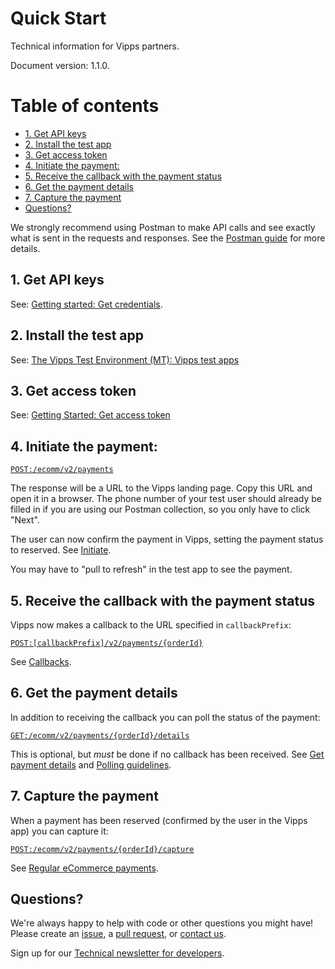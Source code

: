 <!-- START_METADATA
---
title: Quick Start
sidebar_position: 12
---
END_METADATA -->


# Quick Start

Technical information for Vipps partners.

Document version: 1.1.0.

<!-- START_TOC -->

# Table of contents

* [1. Get API keys](#1-get-api-keys)
* [2. Install the test app](#2-install-the-test-app)
* [3. Get access token](#3-get-access-token)
* [4. Initiate the payment:](#4-initiate-the-payment)
* [5. Receive the callback with the payment status](#5-receive-the-callback-with-the-payment-status)
* [6. Get the payment details](#6-get-the-payment-details)
* [7. Capture the payment](#7-capture-the-payment)
* [Questions?](#questions)

<!-- END_TOC -->

We strongly recommend using Postman to make API calls and see exactly what is
sent in the requests and responses.
See the
[Postman guide](vipps-ecom-postman.md)
for more details.

## 1. Get API keys

See:
[Getting started: Get credentials](https://github.com/vippsas/vipps-developers/blob/master/vipps-getting-started.md#get-credentials).

## 2. Install the test app

See:
[The Vipps Test Environment (MT): Vipps test apps](https://github.com/vippsas/vipps-developers/blob/master/vipps-test-environment.md#vipps-test-apps)

## 3. Get access token

See:
[Getting Started: Get access token](https://github.com/vippsas/vipps-developers/blob/master/vipps-getting-started.md#get-an-access-token)

## 4. Initiate the payment:

[`POST:/ecomm/v2/payments`](https://vippsas.github.io/vipps-developer-docs/api/ecom#tag/Vipps-eCom-API/operation/initiatePaymentV3UsingPOST)

The response will be a URL to the Vipps landing page.
Copy this URL and open it in a browser.
The phone number of your test user should already be filled in if you are using
our Postman collection, so you only have to click "Next".

The user can now confirm the payment in Vipps, setting the payment status to reserved.
See [Initiate](#initiate).

You may have to "pull to refresh" in the test app to see the payment.

## 5. Receive the callback with the payment status

Vipps now makes a callback to the URL specified in `callbackPrefix`:

[`POST:[callbackPrefix]/v2/payments/{orderId}`](https://vippsas.github.io/vipps-developer-docs/api/ecom#tag/Merchant-Endpoints/operation/transactionUpdateCallbackForRegularPaymentUsingPOST)

See [Callbacks](#callbacks).

## 6. Get the payment details

In addition to receiving the callback you can poll the status of the payment:

[`GET:/ecomm/v2/payments/{orderId}/details`](https://vippsas.github.io/vipps-developer-docs/api/ecom#tag/Vipps-eCom-API/operation/getPaymentDetailsUsingGET)

This is optional, but _must_ be done if no callback has been received.
See
[Get payment details](#get-payment-details)
and
[Polling guidelines](vipps-ecom-api.md#polling-guidelines).

## 7. Capture the payment

When a payment has been reserved (confirmed by the user in the Vipps app)
you can capture it:

[`POST:/ecomm/v2/payments/{orderId}/capture`](https://vippsas.github.io/vipps-developer-docs/api/ecom#tag/Vipps-eCom-API/operation/capturePaymentUsingPOST)

See [Regular eCommerce payments](#regular-ecommerce-payments).

## Questions?

We're always happy to help with code or other questions you might have!
Please create an [issue](https://github.com/vippsas/vipps-ecom-api/issues),
a [pull request](https://github.com/vippsas/vipps-ecom-api/pulls),
or [contact us](https://github.com/vippsas/vipps-developers/blob/master/contact.md).

Sign up for our [Technical newsletter for developers](https://github.com/vippsas/vipps-developers/tree/master/newsletters).
